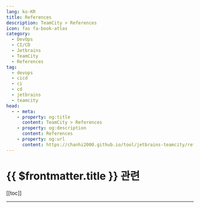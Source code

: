 ```yaml
---
lang: ko-KR
title: References
description: TeamCity > References
icon: fas fa-book-atlas
category:
  - DevOps
  - CI/CD
  - Jetbrains
  - TeamCity
  - References
tag:
  - devops
  - cicd
  - ci
  - cd
  - jetbrains
  - teamcity
head:
  - - meta:
    - property: og:title
      content: TeamCity > References
    - property: og:description
      content: References
    - property: og:url
      content: https://chanhi2000.github.io/tool/jetbrains-teamcity/references.html
---
```


# {{ $frontmatter.title }} 관련

[[toc]]

---

<TagLinks />